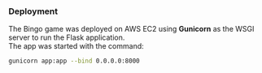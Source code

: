 ### Deployment

The Bingo game was deployed on AWS EC2 using **Gunicorn** as the WSGI server to run the Flask application.  
The app was started with the command:  

```bash
gunicorn app:app --bind 0.0.0.0:8000

